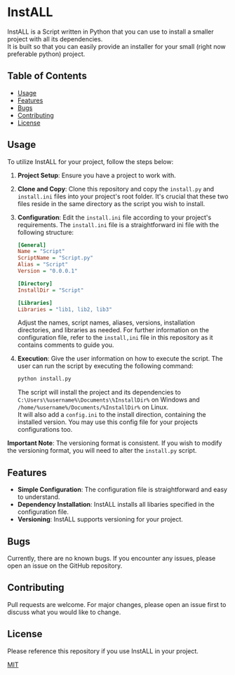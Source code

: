 # InstALL

InstALL is a Script written in Python that you can use to install a smaller project with all its dependencies.  
It is built so that you can easily provide an installer for your small (right now preferable python) project.

## Table of Contents

- [Usage](#usage)
- [Features](#features)
- [Bugs](#bugs)
- [Contributing](#contributing)
- [License](#license)

## Usage

To utilize InstALL for your project, follow the steps below:

1. **Project Setup**: Ensure you have a project to work with.

2. **Clone and Copy**: Clone this repository and copy the `install.py` and `install.ini` files into your project's root folder. It's crucial that these two files reside in the same directory as the script you wish to install.

3. **Configuration**: Edit the `install.ini` file according to your project's requirements. The `install.ini` file is a straightforward ini file with the following structure:

    ```ini
    [General]
    Name = "Script"
    ScriptName = "Script.py"
    Alias = "Script"
    Version = "0.0.0.1"

    [Directory]
    InstallDir = "Script"

    [Libraries]
    Libraries = "lib1, lib2, lib3"
    ```

   Adjust the names, script names, aliases, versions, installation directories, and libraries as needed.
   For further information on the configuration file, refer to the `install,ini` file in this repository as it contains comments to guide you.  

4. **Execution**: Give the user information on how to execute the script. The user can run the script by executing the following command:

    ```bash
    python install.py
    ```

    The script will install the project and its dependencies to `C:\Users\%username%\Documents\%InstallDir%` on Windows and `/home/%username%/Documents/%InstallDir%` on Linux.  
    It will also add a `config.ini` to the install direction, containing the installed version. You may use this config file for your projects configurations too.

**Important Note**: The versioning format is consistent. If you wish to modify the versioning format, you will need to alter the `install.py` script.

## Features

- **Simple Configuration**: The configuration file is straightforward and easy to understand.
- **Dependency Installation**: InstALL installs all libaries specified in the configuration file.
- **Versioning**: InstALL supports versioning for your project.

## Bugs

Currently, there are no known bugs. If you encounter any issues, please open an issue on the GitHub repository.

## Contributing

Pull requests are welcome. For major changes, please open an issue first to discuss what you would like to change.

## License
Please reference this repository if you use InstALL in your project.

[MIT](https://choosealicense.com/licenses/mit/)

